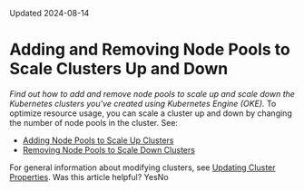 Updated 2024-08-14
# Adding and Removing Node Pools to Scale Clusters Up and Down
_Find out how to add and remove node pools to scale up and scale down the Kubernetes clusters you've created using Kubernetes Engine (OKE)._
To optimize resource usage, you can scale a cluster up and down by changing the number of node pools in the cluster. See:
  * [Adding Node Pools to Scale Up Clusters](https://docs.oracle.com/en-us/iaas/Content/ContEng/Tasks/contengaddingnodepools_topic.htm#contengaddingnodepools_topic "Find out how to scale up clusters by adding node pools using Kubernetes Engine \(OKE\).")
  * [Removing Node Pools to Scale Down Clusters](https://docs.oracle.com/en-us/iaas/Content/ContEng/Tasks/contengremovingnodepools_topic.htm#contengremovingnodepools_topic "Find out how to scale down clusters by removing node pools using Kubernetes Engine \(OKE\).")


For general information about modifying clusters, see [Updating Cluster Properties](https://docs.oracle.com/en-us/iaas/Content/ContEng/Tasks/contengmodifyingcluster.htm#top "Find out how to modify properties of existing Kubernetes clusters you've created using Kubernetes Engine \(OKE\).").
Was this article helpful?
YesNo

